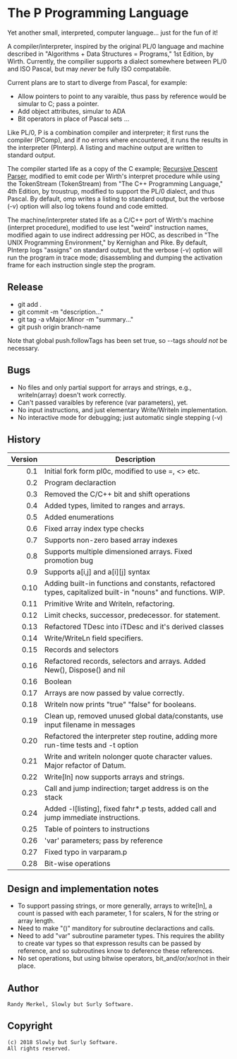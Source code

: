 # The P Programming Language

Yet another small, interpreted, computer language... just for the fun of it!

A compiler/interpreter, inspired by the original PL/0 language and machine
described in "Algorithms + Data Structures = Programs," 1st Edition, by Wirth.
Currently, the compilier supports a dialect somewhere between PL/0 and ISO
Pascal, but may *never* be fully ISO compatabile. 

Current plans are to start to diverge from Pascal, for example:
 * Allow pointers to point to any varaible, thus pass by reference would be 
   simular to C; pass a pointer.
 * Add object attributes, simular to ADA
 * Bit operators in place of Pascal sets
...

Like PL/0, P is a combination compiler and interpreter; it first runs the
compiler (PComp), and if no errors where encountered, it runs the results in
the interpreter (PInterp). A listing and machine output are written to
standard output.

The compiler started life as a copy of the C example;
[Recursive Descent Parser](https://en.wikipedia.org/wiki/Recursive_descent_parser/), 
modified to emit code per Wirth's interpret procedure while using the
TokenStream (TokenStream) from "The C++ Programming Language," 4th Edition, by 
troustrup, modified to support the PL/0 dialect, and thus Pascal. By default, 
omp writes a listing to standard output, but the verbose (-v) option will also
log tokens found and code emitted.

The machine/interpreter stated life as a C/C++ port of Wirth's machine
(interpret procedure), modified to use lest "weird" instruction names,
modified again to use indirect addressing per HOC, as described in "The UNIX
Programming Environment," by Kernighan and Pike. By default, PInterp logs
"assigns" on standard output, but the verbose (-v) option will run the program
in trace mode; disassembling and dumping the activation frame for each
instruction single step the program.

## Release
 * git add .
 * git commit -m "description..."
 * git tag -a vMajor.Minor -m "summary..."
 * git push origin branch-name

Note that global push.followTags has been set true, so --tags *should not* be necessary.

## Bugs
 * No files and only partial support for arrays and strings, e.g.,
   writeln(array) doesn't work correctly.
 * Can't passed varaibles by reference (var parameters), yet.
 * No input instructions, and just elementary Write/Writeln implementation.
 * No interactive mode for debugging; just automatic single stepping (-v)

## History

Version | Description
------: | --------------
  0.1   | Initial fork form pl0c, modified to use =, <> etc.
  0.2   | Program declaraction
  0.3   | Removed the C/C++ bit and shift operations
  0.4   | Added types, limited to ranges and arrays.
  0.5   | Added enumerations
  0.6   | Fixed array index type checks
  0.7   | Supports non-zero based array indexes
  0.8   | Supports multiple dimensioned arrays. Fixed promotion bug
  0.9   | Supports a[i,j] and a[i][j] syntax
 0.10   | Adding built-in functions and constants, refactored types, capitalized built-in "nouns" and functions. WIP.
 0.11   | Primitive Write and Writeln, refactoring.
 0.12   | Limit checks, successor, predecessor. for statement.
 0.13   | Refactored TDesc into iTDesc and it's derived classes
 0.14   | Write/WriteLn field specifiers.
 0.15   | Records and selectors
 0.16   | Refactored records, selectors and arrays. Added New(), Dispose() and nil
 0.16   | Boolean
 0.17	| Arrays are now passed by value correctly.
 0.18	| Writeln now prints "true" "false" for booleans.
 0.19   | Clean up, removed unused global data/constants, use input filename in messages
 0.20	| Refactored the interpreter step routine, adding more run-time tests and -t option
 0.21   | Write and writeln nolonger quote character values. Major refactor of Datum.
 0.22   | Write[ln] now supports arrays and strings.
 0.23   | Call and jump indirection; target address is on the stack
 0.24	| Added -l[listing], fixed fahr*.p tests, added call and jump immediate instructions.
 0.25	| Table of pointers to instructions
 0.26   | 'var' parameters; pass by reference
 0.27	| Fixed typo in varparam.p
 0.28	| Bit-wise operations

## Design and implementation notes

* To support passing strings, or more generally, arrays to write[ln], a count
  is passed with each parameter, 1 for scalers, N for the string or array
  length. 
* Need to make "()" manditory for subroutine declaractions and calls.
* Need to add "var" subroutine parameter types. This requires the ability to
  create var types so that expresson results can be passed by reference, and so
  subroutines know to deference these references.
* No set operations, but using bitwise operators, bit_and/or/xor/not in their place.

## Author
    Randy Merkel, Slowly but Surly Software.

## Copyright
    (c) 2018 Slowly but Surly Software.
    All rights reserved.
